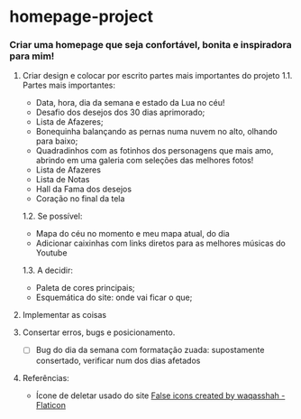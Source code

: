 # homepage-project

### Criar uma homepage que seja confortável, bonita e inspiradora para mim!

1. Criar design e colocar por escrito partes mais importantes do projeto
    1.1. Partes mais importantes:
    - Data, hora, dia da semana e estado da Lua no céu!
    - Desafio dos desejos dos 30 dias aprimorado;
    - Lista de Afazeres;
    - Bonequinha balançando as pernas numa nuvem no alto, olhando para baixo;
    - Quadradinhos com as fotinhos dos personagens que mais amo, abrindo em uma galeria com seleções das melhores fotos!
    - Lista de Afazeres
    - Lista de Notas
    - Hall da Fama dos desejos
    - Coração no final da tela

    1.2. Se possível:
    - Mapa do céu no momento e meu mapa atual, do dia
    - Adicionar caixinhas com links diretos para as melhores músicas do Youtube 

    1.3. A decidir:
    - Paleta de cores principais;
    - Esquemática do site: onde vai ficar o que;

2.  Implementar as coisas

3. Consertar erros, bugs e posicionamento.
    - [  ] Bug do dia da semana com formatação zuada:     supostamente consertado, verificar num dos dias afetados


4. Referências:
    - Ícone de deletar usado do site <a href="https://www.flaticon.com/free-icons/false" title="false icons">False icons created by waqasshah - Flaticon</a>